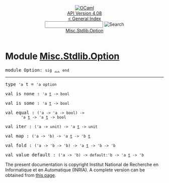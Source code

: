 <!-- ((! set title API !)) ((! set documentation !)) ((! set api !)) ((! set nobreadcrumb !)) -->
<div class="api"><header><nav class="toc brand"><a class="brand" href="https://ocaml.org/"><img src="colour-logo-gray.svg" class="svg" alt="OCaml"></a></nav><nav class="toc"><div class="toc_version"><a href="/docs" id="version-select">API Version 4.08</a></div><a href="index.html">&lt; General Index</a><div class="api_search"><input type="text" name="apisearch" id="api_search" oninput="mySearch(false);" onkeypress="this.oninput();" onclick="this.oninput();" onpaste="this.oninput();">
<img src="search_icon.svg" alt="Search" class="svg" onclick="mySearch(false)"></div>
<div id="search_results"></div><div class="toc_title"><a href="#top">Misc.Stdlib.Option</a></div><ul></ul></nav></header>

<h1>Module <a href="type_Misc.Stdlib.Option.html">Misc.Stdlib.Option</a></h1>

<pre><span id="MODULEOption"><span class="keyword">module</span> Option</span>: <code class="code"><span class="keyword">sig</span></code> <a href="Misc.Stdlib.Option.html">..</a> <code class="code"><span class="keyword">end</span></code></pre><hr width="100%">

<pre><span id="TYPEt"><span class="keyword">type</span> <code class="type">'a</code> t</span> = <code class="type">'a option</code> </pre>


<pre><span id="VALis_none"><span class="keyword">val</span> is_none</span> : <code class="type">'a <a href="Misc.Stdlib.Option.html#TYPEt">t</a> -&gt; bool</code></pre>
<pre><span id="VALis_some"><span class="keyword">val</span> is_some</span> : <code class="type">'a <a href="Misc.Stdlib.Option.html#TYPEt">t</a> -&gt; bool</code></pre>
<pre><span id="VALequal"><span class="keyword">val</span> equal</span> : <code class="type">('a -&gt; 'a -&gt; bool) -&gt;<br>       'a <a href="Misc.Stdlib.Option.html#TYPEt">t</a> -&gt; 'a <a href="Misc.Stdlib.Option.html#TYPEt">t</a> -&gt; bool</code></pre>
<pre><span id="VALiter"><span class="keyword">val</span> iter</span> : <code class="type">('a -&gt; unit) -&gt; 'a <a href="Misc.Stdlib.Option.html#TYPEt">t</a> -&gt; unit</code></pre>
<pre><span id="VALmap"><span class="keyword">val</span> map</span> : <code class="type">('a -&gt; 'b) -&gt; 'a <a href="Misc.Stdlib.Option.html#TYPEt">t</a> -&gt; 'b <a href="Misc.Stdlib.Option.html#TYPEt">t</a></code></pre>
<pre><span id="VALfold"><span class="keyword">val</span> fold</span> : <code class="type">('a -&gt; 'b -&gt; 'b) -&gt; 'a <a href="Misc.Stdlib.Option.html#TYPEt">t</a> -&gt; 'b -&gt; 'b</code></pre>
<pre><span id="VALvalue_default"><span class="keyword">val</span> value_default</span> : <code class="type">('a -&gt; 'b) -&gt; default:'b -&gt; 'a <a href="Misc.Stdlib.Option.html#TYPEt">t</a> -&gt; 'b</code></pre>
<div class="copyright">The present documentation is copyright Institut National de Recherche en Informatique et en Automatique (INRIA). A complete version can be obtained from <a href="http://caml.inria.fr/pub/docs/manual-ocaml/">this page</a>.</div></div>